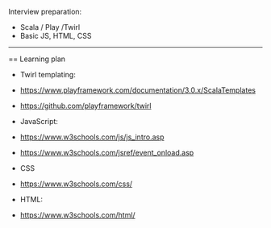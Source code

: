 Interview preparation:

* Scala / Play /Twirl
* Basic JS, HTML, CSS


------------------------------------------------
== Learning plan

* Twirl templating:
* https://www.playframework.com/documentation/3.0.x/ScalaTemplates
* https://github.com/playframework/twirl

* JavaScript:
* https://www.w3schools.com/js/js_intro.asp
* https://www.w3schools.com/jsref/event_onload.asp

* CSS
* https://www.w3schools.com/css/

* HTML:
* https://www.w3schools.com/html/